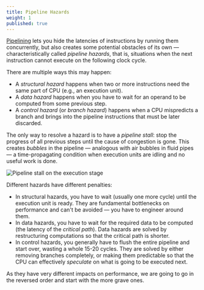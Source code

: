 ```yaml
---
title: Pipeline Hazards
weight: 1
published: true
---
```


[Pipelining](../) lets you hide the latencies of instructions by running them concurrently, but also creates some potential obstacles of its own — characteristically called *pipeline hazards*, that is, situations when the next instruction cannot execute on the following clock cycle.

There are multiple ways this may happen:

* A *structural hazard* happens when two or more instructions need the same part of CPU (e.g., an execution unit).
* A *data hazard* happens when you have to wait for an operand to be computed from some previous step.
* A *control hazard* (or *branch hazard*) happens when a CPU mispredicts a branch and brings into the pipeline instructions that must be later discarded.

The only way to resolve a hazard is to have a *pipeline stall*: stop the progress of all previous steps until the cause of congestion is gone. This creates *bubbles* in the pipeline — analogous with air bubbles in fluid pipes — a time-propagating condition when execution units are idling and no useful work is done.

![Pipeline stall on the execution stage](../img/bubble.png)

Different hazards have different penalties:

- In structural hazards, you have to wait (usually one more cycle) until the execution unit is ready. They are fundamental bottlenecks on performance and can't be avoided — you have to engineer around them.
- In data hazards, you have to wait for the required data to be computed (the latency of the *critical path*). Data hazards are solved by restructuring computations so that the critical path is shorter.
- In control hazards, you generally have to flush the entire pipeline and start over, wasting a whole 15-20 cycles. They are solved by either removing branches completely, or making them predictable so that the CPU can effectively *speculate* on what is going to be executed next.

As they have very different impacts on performance, we are going to go in the reversed order and start with the more grave ones.
